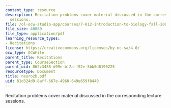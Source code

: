 ```yaml
---
content_type: resource
description: Recitation problems cover material discussed in the corresponding lecture
  sessions.
file: /ol-ocw-studio-app/courses/7-012-introduction-to-biology-fall-2004/81d324d98aff667e4960649e659f8440_neuro2b.pdf
file_size: 40889
file_type: application/pdf
learning_resource_types:
- Recitations
license: https://creativecommons.org/licenses/by-nc-sa/4.0/
ocw_type: OCWFile
parent_title: Recitations
parent_type: CourseSection
parent_uid: 862c3488-d99e-bf2a-f92e-5bb0d0196225
resourcetype: Document
title: neuro2b.pdf
uid: 81d324d9-8aff-667e-4960-649e659f8440
---
```

Recitation problems cover material discussed in the corresponding lecture sessions.